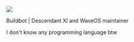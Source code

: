 <a>
  <img align="center" src="https://github-readme-stats.vercel.app/api?username=JamieHoSzeYui&count_private=true&border_radius=8&theme=tokyonight&include_all_commits=true" />
</a>

Buildbot | Descendant XI and WaveOS maintainer

I don't know any programming language btw